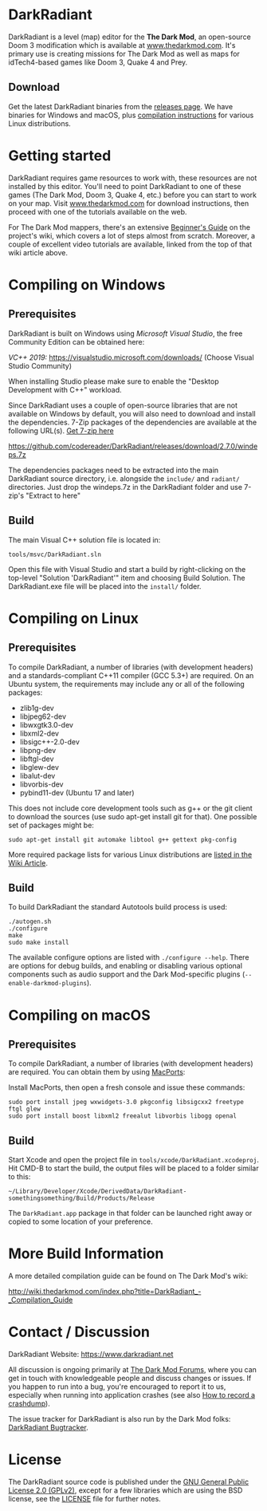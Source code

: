 # DarkRadiant

DarkRadiant is a level (map) editor for the **The Dark Mod**, an open-source Doom 3 modification which is available at www.thedarkmod.com. It's primary use is creating missions for The Dark Mod as well as maps for idTech4-based games like Doom 3, Quake 4 and Prey.

## Download

Get the latest DarkRadiant binaries from the [releases page](https://github.com/codereader/DarkRadiant/releases/latest). We have binaries for Windows and macOS, plus [compilation instructions](http://wiki.thedarkmod.com/index.php?title=DarkRadiant_-_Compiling_in_Linux) for various Linux distributions.

# Getting started

DarkRadiant requires game resources to work with, these resources are not installed by this editor. You'll need to point DarkRadiant to one of these games (The Dark Mod, Doom 3, Quake 4, etc.) before you can start to work on your map. Visit www.thedarkmod.com for download instructions, then proceed with one of the tutorials available on the web.

For The Dark Mod mappers, there's an extensive [Beginner's Guide](http://wiki.thedarkmod.com/index.php?title=A_-_Z_Beginner_Full_Guide_Start_Here!) on the project's wiki, which covers a lot of steps almost from scratch. Moreover, a couple of excellent video tutorials are available, linked from the top of that wiki article above.

# Compiling on Windows

## Prerequisites

DarkRadiant is built on Windows using *Microsoft Visual Studio*, the free Community Edition can be obtained here:

*VC++ 2019:* https://visualstudio.microsoft.com/downloads/ (Choose Visual Studio Community)

When installing Studio please make sure to enable the "Desktop Development with C++" workload.

Since DarkRadiant uses a couple of open-source libraries that are not available on Windows by default, you will also need to download and install the dependencies. 7-Zip packages of the dependencies are available at the following
URL(s). [Get 7-zip here](http://www.7-zip.org/)

https://github.com/codereader/DarkRadiant/releases/download/2.7.0/windeps.7z  

The dependencies packages need to be extracted into the main DarkRadiant
source directory, i.e. alongside the `include/` and `radiant/` directories.
Just drop the windeps.7z in the DarkRadiant folder and use 7-zip's "Extract to here"

## Build

The main Visual C++ solution file is located in:

`tools/msvc/DarkRadiant.sln`

Open this file with Visual Studio and start a build by right-clicking on the top-level 
"Solution 'DarkRadiant'" item and choosing Build Solution. The DarkRadiant.exe file will be 
placed into the `install/` folder.

# Compiling on Linux

## Prerequisites

To compile DarkRadiant, a number of libraries (with development headers) and a standards-compliant C++11 compiler (GCC 5.3+) are required. On an Ubuntu system, the requirements may include any or all of the following packages:

* zlib1g-dev 
* libjpeg62-dev 
* libwxgtk3.0-dev 
* libxml2-dev 
* libsigc++-2.0-dev 
* libpng-dev 
* libftgl-dev 
* libglew-dev 
* libalut-dev 
* libvorbis-dev
* pybind11-dev (Ubuntu 17 and later)

This does not include core development tools such as g++ or the git client
to download the sources (use sudo apt-get install git for that). One possible set of packages might be:

`sudo apt-get install git automake libtool g++ gettext pkg-config`

More required package lists for various Linux distributions are [listed in the Wiki Article](http://wiki.thedarkmod.com/index.php?title=DarkRadiant_-_Compiling_in_Linux).

## Build

To build DarkRadiant the standard Autotools build process is used:

```
./autogen.sh
./configure
make
sudo make install
```

The available configure options are listed with `./configure --help`. There are
options for debug builds, and enabling or disabling various optional components
such as audio support and the Dark Mod-specific plugins (`--enable-darkmod-plugins`).

# Compiling on macOS

## Prerequisites

To compile DarkRadiant, a number of libraries (with development headers) are
required. You can obtain them by using [MacPorts](https://distfiles.macports.org/MacPorts/):

Install MacPorts, then open a fresh console and issue these commands:

```
sudo port install jpeg wxwidgets-3.0 pkgconfig libsigcxx2 freetype ftgl glew
sudo port install boost libxml2 freealut libvorbis libogg openal
```

## Build

Start Xcode and open the project file in `tools/xcode/DarkRadiant.xcodeproj`.
Hit CMD-B to start the build, the output files will be placed to a folder
similar to this:

`~/Library/Developer/Xcode/DerivedData/DarkRadiant-somethingsomething/Build/Products/Release`

The `DarkRadiant.app` package in that folder can be launched right away or
copied to some location of your preference.

# More Build Information

A more detailed compilation guide can be found on The Dark Mod's wiki:

http://wiki.thedarkmod.com/index.php?title=DarkRadiant_-_Compilation_Guide

# Contact / Discussion

DarkRadiant Website: https://www.darkradiant.net

All discussion is ongoing primarily at [The Dark Mod Forums](http://forums.thedarkmod.com/forum/51-darkradiant-feedback-and-development/), where you can get in touch with knowledgeable people 
and discuss changes or issues. If you happen to run into a bug, you're encouraged to report it to us, especially when running into
application crashes (see also [How to record a crashdump](http://wiki.thedarkmod.com/index.php?title=Save_a_Memory_Dump_for_debugging_Crashes)). 

The issue tracker for DarkRadiant is also run by the Dark Mod folks: [DarkRadiant Bugtracker](http://bugs.thedarkmod.com/view_all_bug_page.php?project_id=1).

# License

The DarkRadiant source code is published under the [GNU General Public License 2.0 (GPLv2)](http://www.gnu.org/licenses/gpl-2.0.html
), except for a few libraries which are using the BSD license, see the [LICENSE](https://raw.githubusercontent.com/codereader/DarkRadiant/master/LICENSE) file for further notes.